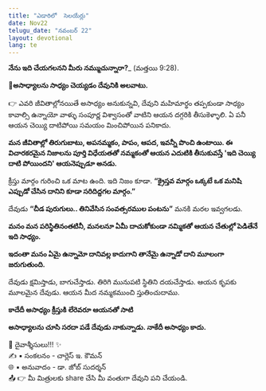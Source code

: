 ```yaml
---
title: "ఎడారిలో  సెలయేర్లు"
date: Nov22
telugu_date: "నవంబర్ 22"
layout: devotional
lang: te
---
```


**నేను ఇది చేయగలనని మీరు నమ్ముచున్నారా?**_ (మత్తయి 9:28).

**📖అసాధ్యాలను సాధ్యం చెయ్యడం దేవునికి అలవాటు.**

👉 ఎవరి జీవితాల్లోనయితే అసాధ్యం అనుకున్నవి, దేవుని మహిమార్థం తప్పకుండా సాధ్యం కావాల్సి ఉన్నాయో వాళ్ళు సంపూర్ణ విశ్వాసంతో వాటిని ఆయన దగ్గరికి తీసుకెళ్ళాలి. ఏ పనీ ఆయన చెయ్యి దాటిపోయి సమయం మించిపోయిన పనికాదు. 

**మన జీవితాల్లో తిరుగుబాటు, అపనమ్మకం, పాపం, ఆపద, ఇవన్నీ పొంచి ఉంటాయి. ఈ విచారకరమైన నిజాలను పూర్తి విధేయతతో నమ్మకంతో ఆయన ఎదుటికి తీసుకువస్తే 'ఇది చెయ్యి దాటి పోయిందని' ఆయనెప్పుడూ అనడు.**

 క్రీస్తు మార్గం గురించి ఒక మాట ఉంది. ఇది నిజం కూడా. 
**“క్రైస్తవ మార్గం ఒక్కటే ఒక మనిషి ఎప్పుడో చేసిన దానిని కూడా సరిదిద్దగల మార్గం.”**

 దేవుడు **“చీడ పురుగులు.. తినివేసిన సంవత్సరముల పంటను”** మనకి మరల ఇవ్వగలడు. 

**మనం మన పరిస్థితినంతటినీ, మనలనూ ఏమీ దాచుకోకుండా నమ్మికతో ఆయన చేతుల్లో పెడితేనే ఇది సాధ్యం.**

 **ఇదంతా మనం ఏమై ఉన్నామో దానివల్ల కాదుగాని తానేమై ఉన్నాడో దాని మూలంగా జరుగుతుంది.**

 దేవుడు క్షమిస్తాడు, బాగుచేస్తాడు. తిరిగి మునుపటి స్థితిని దయచేస్తాడు. ఆయన కృపకు మూలమైన దేవుడు. ఆయన మీద నమ్మకముంచి స్తుతించుదాము.

**కాదేదీ అసాధ్యం క్రీస్తుకి**
**లేరెవరూ ఆయనతో సాటి**

**అసాధ్యాలను చూసి సరదా పడే దేవుడు నాకున్నాడు. నాకేదీ అసాధ్యం కాదు.**

<div class="blessing">🙏 <span class="bless-text">దైవాశ్శీసులు!!!</span> ✨</div>

<div class="credit">✍️ <span class="credit-text">▪ సంకలనం - చార్లెస్ ఇ. కౌమన్</span></div>
<div class="credit">🌐 <span class="credit-text">▪ అనువాదం - డా. జోబ్ సుదర్శన్</span></div>


<div class="share">📤 👉 <span class="share-text">మీ మిత్రులకు share చేసి మీ వంతుగా దేవుని పని చేయండి.</span></div>
